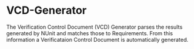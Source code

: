# VCD-Generator
The Verification Control Document (VCD) Generator parses the results generated by NUnit and matches those to Requirements. From this information a Verificataion Control Document is automatically generated.

